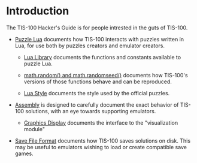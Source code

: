 Introduction
============

The TIS-100 Hacker's Guide is for people intrested in the guts of TIS-100.

   * [Puzzle Lua](lua.html) documents how TIS-100 interacts with puzzles written in Lua, for use both by puzzles creators and emulator creators.

       * [Lua Library](lua-library.html) documents the functions and constants available to puzzle Lua.

       * [math.random() and math.randomseed()](random.html) documents how TIS-100's versions of those functions behave and can be reproduced.

       * [Lua Style](lua-style.html) documents the style used by the official puzzles.

   * [Assembly](assembly.html) is designed to carefully document the exact behavior of TIS-100 solutions, with an eye towards supporting emulators.  

       * [Graphics Display](display.html) documents the interface to the "visualization module"

   * [Save File Format](save.html) documents how TIS-100 saves solutions on disk. This may be useful to emulators wishing to load or create compatible save games.

